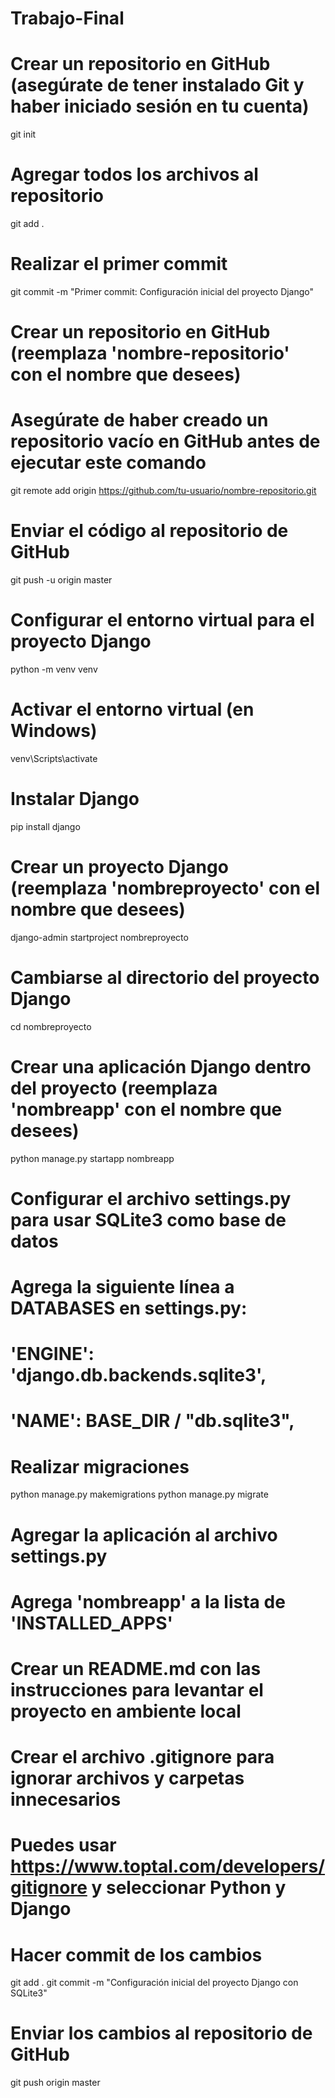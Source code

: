 # Trabajo-Final

# Crear un repositorio en GitHub (asegúrate de tener instalado Git y haber iniciado sesión en tu cuenta)
git init

# Agregar todos los archivos al repositorio
git add .

# Realizar el primer commit
git commit -m "Primer commit: Configuración inicial del proyecto Django"

# Crear un repositorio en GitHub (reemplaza 'nombre-repositorio' con el nombre que desees)
# Asegúrate de haber creado un repositorio vacío en GitHub antes de ejecutar este comando
git remote add origin https://github.com/tu-usuario/nombre-repositorio.git

# Enviar el código al repositorio de GitHub
git push -u origin master

# Configurar el entorno virtual para el proyecto Django
python -m venv venv

# Activar el entorno virtual (en Windows)
venv\Scripts\activate

# Instalar Django
pip install django

# Crear un proyecto Django (reemplaza 'nombreproyecto' con el nombre que desees)
django-admin startproject nombreproyecto

# Cambiarse al directorio del proyecto Django
cd nombreproyecto

# Crear una aplicación Django dentro del proyecto (reemplaza 'nombreapp' con el nombre que desees)
python manage.py startapp nombreapp

# Configurar el archivo settings.py para usar SQLite3 como base de datos
# Agrega la siguiente línea a DATABASES en settings.py:
# 'ENGINE': 'django.db.backends.sqlite3',
# 'NAME': BASE_DIR / "db.sqlite3",

# Realizar migraciones
python manage.py makemigrations
python manage.py migrate

# Agregar la aplicación al archivo settings.py
# Agrega 'nombreapp' a la lista de 'INSTALLED_APPS'

# Crear un README.md con las instrucciones para levantar el proyecto en ambiente local

# Crear el archivo .gitignore para ignorar archivos y carpetas innecesarios
# Puedes usar https://www.toptal.com/developers/gitignore y seleccionar Python y Django

# Hacer commit de los cambios
git add .
git commit -m "Configuración inicial del proyecto Django con SQLite3"

# Enviar los cambios al repositorio de GitHub
git push origin master
